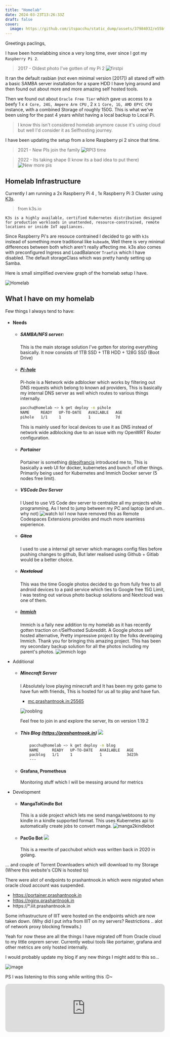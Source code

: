 ```yaml
---
title: "Homelab"
date: 2024-03-23T13:26:33Z
draft: false
cover:
  image: https://github.com/itspacchu/static_dump/assets/37984032/e55bf6d1-bd4c-476b-966b-6ec3d46237ed
---
```


Greetings paclings,

I have been homelabbing since a very long time, ever since I got my `Raspberry Pi 2`.

> 2017 - Oldest photo I've gotten of my Pi 2
![firstpi](https://github.com/itspacchu/static_dump/assets/37984032/13097803-a7d4-48a6-9309-63799f505cee)



It ran the default rasbian (not even minimal version [2017]) all stared off with a basic SAMBA server installation for a spare HDD I have lying around and then found out about more and more amazing self hosted tools.

Then we found out about `Oracle Free Tier` which gave us access to a beefy 1 x `4 Core, 24G, Ampere Arm CPU` , 2 x `1 Core, 1G, AMD EPYC CPU` instance, with a combined Storage of roughly 150G. This is what we've been using for the past 4 years whilst having a local backup to Local Pi. 
> I know this isn't considered homelab anymore cause it's using cloud but well I'd consider it as Selfhosting journey.

I have been updating the setup from a lone Raspberry pi 2 since that time.

> 2021 - New PIs join the family
![RPI3 time](https://github.com/itspacchu/static_dump/assets/37984032/73e70f9f-884c-4803-a586-3f9608eaf5c6)

> 2022 - Its taking shape (I know its a bad idea to put there)
![New more pis](https://github.com/itspacchu/static_dump/assets/37984032/96429f43-2b23-4ae2-a253-e2f2559747ec)


## Homelab Infrastructure

Currently I am running a 2x Raspberry Pi 4 , 1x Raspberry Pi 3 Cluster using [K3s](https://k3s.io/).

> from k3s.io

```K3s is a highly available, certified Kubernetes distribution designed for production workloads in unattended, resource-constrained, remote locations or inside IoT appliances.```

Since Raspberry Pi's are resouce contrained I decided to go with `k3s` instead of something more traditional like `kubeadm`, Well there is very minimal differences between both which aren't really affecting me. k3s also comes with preconfigured Ingress and LoadBalancer `Traefik` which I have disabled. The default storageClass which was pretty handy setting up Samba.

Here is small simplified overview graph of the homelab setup I have.

![Homelab](https://github.com/itspacchu/static_dump/assets/37984032/6001670d-a193-40c3-b43e-101928ee85c8)

## What I have on my homelab

Few things I always tend to have:

- #### Needs
    - ##### SAMBA/NFS server:
        This is the main storage solution I've gotten for storing everything basically. It now consists of 1TB SSD + 1TB HDD + 128G SSD (Boot Drive)
    - ##### [Pi-hole](https://pi-hole.net/)
        Pi-hole is a Network wide adblocker which works by filtering out DNS requests which belong to known ad providers, This is basically my internal DNS server as well which routes to various things internally.

        ```sh
        pacchu@homelab ~> k get deploy -n pihole
        NAME     READY   UP-TO-DATE   AVAILABLE   AGE
        pihole   1/1     1            1           7d

        ```

        This is mainly used for local devices to use it as DNS instead of network wide adblocking due to an issue with my OpenWRT Router configuration.

    - ##### Portainer
        Portainer is something [@leojfrancis](https://github.com/leojfrancis) introduced me to, This is basically a web UI for docker, kubernetes and bunch of other things. Primarily being used for Kubernetes and Immich Docker server (5 nodes free limit).
    - ##### VSCode Dev Server
        I Used to use VS Code dev server to centralize all my projects while programming, As I tend to jump between my PC and laptop (and um.. why not)
        ![watch lol](https://github.com/itspacchu/static_dump/assets/37984032/48cfb243-41cc-4f5f-bac4-ebcc46bdd910)
        I now have removed this as Remote Codespaces Extensions provides and much more seamless experience.

    - ##### ~~Gitea~~
        I used to use a internal git server which manages config files before pushing changes to github, But later realised using Github + Gitlab would be a better choice.
        
    - ##### ~~Nextcloud~~
        This was the time Google photos decided to go from fully free to all android devices to a paid service which ties to Google free 15G Limit, I was testing out various photo backup solutions and Nextcloud was one of them.
    - ##### [Immich](https://immich.app/)
        Immich is a faily new addition to my homelab as it has recently gotten traction on r/Selfhosted Subreddit. A Google photos self hosted alternative, Pretty impressive project by the folks developing Immich. Thank you for bringing this amazing project.
        This has been my secondary backup solution for all the photos including my parent's photos.
        ![immich logo](https://immich.app/img/immich-logo-stacked-dark.svg)

- Additional
    - ##### Minecraft Server
        I Absolutely love playing minecraft and It has been my goto game to have fun with friends, This is hosted for us all to play and have fun.
        - [mc.prashantnook.in:25565](mc.prashantnook.in:25565)

        ![roobling](https://github.com/itspacchu/static_dump/assets/37984032/1f0602c1-550f-4a4c-8ae4-9d02d74bae43)

        Feel free to join in and explore the server, Its on version 1.19.2
    - ##### This Blog (https://prashantnook.in) ![](https://github.com/itspacchu/pacblog/actions/workflows/runner.yaml/badge.svg)
        ```bash
            pacchu@homelab ~> k get deploy -n blog
            NAME      READY   UP-TO-DATE   AVAILABLE   AGE
            pacblog   1/1     1            1           3d23h
            ---
        ```
    - #### Grafana, Prometheus
        Monitoring stuff which I will be messing around for metrics
- Development
    - #### MangaToKindle Bot 
        This is a side project which lets me send manga/webtoons to my kindle in a kindle supported format. This uses Kubernetes api to automatically create jobs to convert manga.
        ![manga2kindlebot](https://github.com/itspacchu/static_dump/assets/37984032/7a6efb53-953a-41f1-83ef-0d4d96ca1052)
    - #### PacGo Bot ![](https://github.com/itspacchu/pacgobot/actions/workflows/docker-image.yml/badge.svg)
        This is a rewrite of pacchubot which was written back in 2020 in golang.

... and couple of Torrent Downloaders which will download to my Storage (Where this website's CDN is hosted to)


There were alot of endpoints to prashantnook.in which were migrated when oracle cloud account was suspended.

- https://portainer.prashantnook.in
- https://nginx.prashantnook.in
- https://*.iiit.prashantnook.in

Some infrastructure of IIIT were hosted on the endpoints which are now taken down. (Why did I put infra from IIIT on my servers? Restrictions .. alot of network proxy blocking firewalls.)

Yeah for now these are all the things I have migrated off from Oracle cloud to my little onprem server. Currently webui tools like portainer, grafana and other metrics are only hosted internally.

I would probably update my blog if any new things I might add to this so...

![image](https://github.com/itspacchu/static_dump/assets/37984032/6263c3a5-5376-42b7-934d-c341e9b5557d)


PS I was listening to this song while writing this :D~

<iframe style="border-radius:12px" src="https://open.spotify.com/embed/track/6b8W8vWuMJTo2UAj9LJiaA?si=3bc312d6a4404f75?utm_source=generator&theme=0" width="100%" height="152" frameBorder="0" allowfullscreen="" allow="autoplay; clipboard-write; encrypted-media; fullscreen; picture-in-picture" loading="lazy"></iframe>
